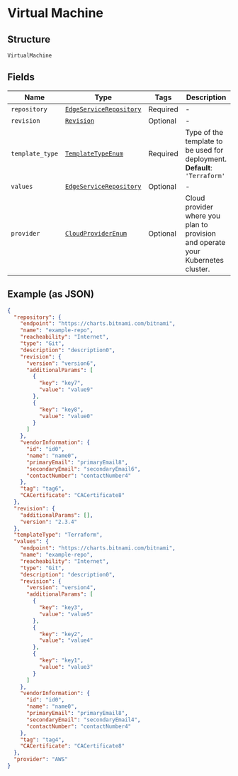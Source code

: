 
# Virtual Machine

## Structure

`VirtualMachine`

## Fields

| Name | Type | Tags | Description |
|  --- | --- | --- | --- |
| `repository` | [`EdgeServiceRepository`](../../doc/models/edge-service-repository.md) | Required | - |
| `revision` | [`Revision`](../../doc/models/revision.md) | Optional | - |
| `template_type` | [`TemplateTypeEnum`](../../doc/models/template-type-enum.md) | Required | Type of the template to be used for deployment.<br>**Default**: `'Terraform'` |
| `values` | [`EdgeServiceRepository`](../../doc/models/edge-service-repository.md) | Optional | - |
| `provider` | [`CloudProviderEnum`](../../doc/models/cloud-provider-enum.md) | Optional | Cloud provider where you plan to provision and operate your Kubernetes cluster. |

## Example (as JSON)

```json
{
  "repository": {
    "endpoint": "https://charts.bitnami.com/bitnami",
    "name": "example-repo",
    "reacheability": "Internet",
    "type": "Git",
    "description": "description0",
    "revision": {
      "version": "version6",
      "additionalParams": [
        {
          "key": "key7",
          "value": "value9"
        },
        {
          "key": "key8",
          "value": "value0"
        }
      ]
    },
    "vendorInformation": {
      "id": "id0",
      "name": "name0",
      "primaryEmail": "primaryEmail8",
      "secondaryEmail": "secondaryEmail6",
      "contactNumber": "contactNumber4"
    },
    "tag": "tag6",
    "CACertificate": "CACertificate8"
  },
  "revision": {
    "additionalParams": [],
    "version": "2.3.4"
  },
  "templateType": "Terraform",
  "values": {
    "endpoint": "https://charts.bitnami.com/bitnami",
    "name": "example-repo",
    "reacheability": "Internet",
    "type": "Git",
    "description": "description0",
    "revision": {
      "version": "version4",
      "additionalParams": [
        {
          "key": "key3",
          "value": "value5"
        },
        {
          "key": "key2",
          "value": "value4"
        },
        {
          "key": "key1",
          "value": "value3"
        }
      ]
    },
    "vendorInformation": {
      "id": "id0",
      "name": "name0",
      "primaryEmail": "primaryEmail8",
      "secondaryEmail": "secondaryEmail4",
      "contactNumber": "contactNumber4"
    },
    "tag": "tag4",
    "CACertificate": "CACertificate8"
  },
  "provider": "AWS"
}
```

